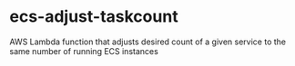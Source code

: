 # ecs-adjust-taskcount
AWS Lambda function that adjusts desired count of a given service to the same number of running ECS instances
